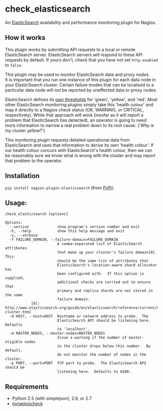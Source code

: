 check_elasticsearch
===================

An [ElasticSearch] availability and performance monitoring plugin for 
Nagios.

[ElasticSearch]: http://www.elasticsearch.org/


How it works
------------

This plugin works by submitting API requests to a local or remote 
ElasticSearch server.  ElasticSearch servers will respond to these API 
requests by default.  If yours don't, check that you have not set 
`http.enabled` to `false`.

This plugin may be used to monitor ElasticSearch data and proxy nodes.  
It is important that you run one instance of this plugin for each data 
node in your ElasticSearch cluster.  Certain failure modes that can be 
localised to a particular data node will not be reported by unaffected 
data or proxy nodes.

ElasticSearch defines its [own thresholds][cluster-health] for 'green', 
'yellow', and 'red'.  Most other ElasticSearch monitoring plugins simply 
take this 'health colour' and map it directly to a Nagios check status 
(OK, WARNING, or CRITICAL, respectively).  While that approach will work 
(insofar as it will report a problem that ElasticSearch has detected), 
an operator is going to need more information to narrow a real problem 
down to its root cause.  ('*Why* is my cluster yellow?')

This monitoring plugin requests detailed operational data from 
ElasticSearch and uses that information to derive its own 'health 
colour'.  If our health colour concurs with ElasticSearch's health 
colour, then we can be reasonably sure we know what is wrong with the 
cluster and may report that problem to the operator.

[cluster-health]: http://www.elasticsearch.org/guide/reference/api/admin-cluster-health.html

Installation
------------

`pip install nagios-plugin-elasticsearch` (from
[PyPi](https://pypi.python.org/pypi/nagios-plugin-elasticsearch/1.0.0)).

Usage:
-----
```
check_elasticsearch [options]

Options:
  --version             show program's version number and exit
  -h, --help            show this help message and exit
  -v, --verbose
  -f FAILURE_DOMAIN, --failure-domain=FAILURE_DOMAIN
                        A comma-separated list of ElasticSearch attributes
                        that make up your cluster's failure domain[0].  This
                        should be the same list of attributes that
                        ElasticSearch's location-aware shard allocator has
                        been configured with.  If this option is supplied,
                        additional checks are carried out to ensure that
                        primary and replica shards are not stored in the same
                        failure domain.
			[0]: http://www.elasticsearch.org/guide/en/elasticsearch/reference/current/modules-cluster.html
  -H HOST, --host=HOST  Hostname or network address to probe.  The
                        ElasticSearch API should be listening here.  Defaults
                        to 'localhost'.
  -m MASTER_NODES, --master-nodes=MASTER_NODES
                        Issue a warning if the number of master-eligible nodes
                        in the cluster drops below this number.  By default,
                        do not monitor the number of nodes in the cluster.
  -p PORT, --port=PORT  TCP port to probe.  The ElasticSearch API should be
                        listening here.  Defaults to 9200.

```

Requirements
------------

- Python 2.5 (with simplejson), 2.6, or 2.7
- [pynagioscheck][]

[pynagioscheck]: https://github.com/saj/pynagioscheck
